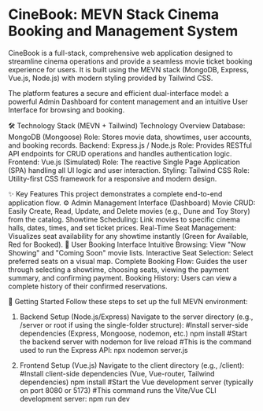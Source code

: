 # CineBook: MEVN Stack Cinema Booking and Management System
CineBook is a full-stack, comprehensive web application designed to streamline cinema operations and provide a seamless movie ticket booking experience for users. It is built using the MEVN stack (MongoDB, Express, Vue.js, Node.js) with modern styling provided by Tailwind CSS.

The platform features a secure and efficient dual-interface model: a powerful Admin Dashboard for content management and an intuitive User Interface for browsing and booking.

🛠️ Technology Stack (MEVN + Tailwind)
Technology Overview
Database: MongoDB (Mongoose)
Role: Stores movie data, showtimes, user accounts, and booking records.
Backend: Express.js / Node.js
Role: Provides RESTful API endpoints for CRUD operations and handles authentication logic.
Frontend: Vue.js (Simulated)
Role: The reactive Single Page Application (SPA) handling all UI logic and user interaction.
Styling: Tailwind CSS
Role: Utility-first CSS framework for a responsive and modern design.

✨ Key Features
This project demonstrates a complete end-to-end application flow.
⚙️ Admin Management Interface (Dashboard)
Movie CRUD: Easily Create, Read, Update, and Delete movies (e.g., Dune and Toy Story) from the catalog.
Showtime Scheduling: Link movies to specific cinema halls, dates, times, and set ticket prices.
Real-Time Seat Management: Visualizes seat availability for any showtime instantly (Green for Available, Red for Booked).
🍿 User Booking Interface
Intuitive Browsing: View "Now Showing" and "Coming Soon" movie lists.
Interactive Seat Selection: Select preferred seats on a visual map.
Complete Booking Flow: Guides the user through selecting a showtime, choosing seats, viewing the payment summary, and confirming payment.
Booking History: Users can view a complete history of their confirmed reservations.

🚀 Getting Started
Follow these steps to set up the full MEVN environment:

1. Backend Setup (Node.js/Express)
Navigate to the server directory (e.g., /server or root if using the single-folder structure):
#Install server-side dependencies (Express, Mongoose, nodemon, etc.)
npm install
#Start the backend server with nodemon for live reload
#This is the command used to run the Express API:
npx nodemon server.js

2. Frontend Setup (Vue.js)
Navigate to the client directory (e.g., /client):
#Install client-side dependencies (Vue, Vue-router, Tailwind dependencies)
npm install
#Start the Vue development server (typically on port 8080 or 5173)
#This command runs the Vite/Vue CLI development server:
npm run dev
